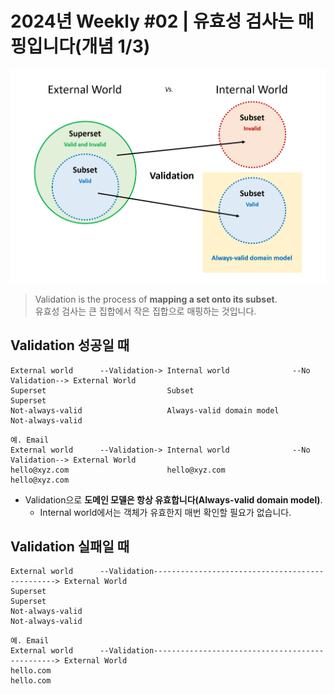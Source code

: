# 2024년 Weekly #02 | 유효성 검사는 매핑입니다(개념 1/3)

![](./.images/2024-01-07-03-48-38.png)

> Validation is the process of **mapping a set onto its subset**.  
> 유효성 검사는 큰 집합에서 작은 집합으로 매핑하는 것입니다.

## Validation 성공일 때
```shell
External world      --Validation-> Internal world              --No Validation--> External World
Superset                           Subset                                         Superset
Not-always-valid                   Always-valid domain model                      Not-always-valid
```
```
예. Email
External world      --Validation-> Internal world              --No Validation--> External World
hello@xyz.com                      hello@xyz.com                                  hello@xyz.com
```
- Validation으로 **도메인 모델은 항상 유효합니다(Always-valid domain model)**.
  - Internal world에서는 객체가 유효한지 매번 확인할 필요가 없습니다.

## Validation 실패일 때
```
External world      --Validation------------------------------------------------> External World
Superset                                                                          Superset
Not-always-valid                                                                  Not-always-valid
```
```
예. Email
External world      --Validation------------------------------------------------> External World
hello.com                                                                         hello.com
```

